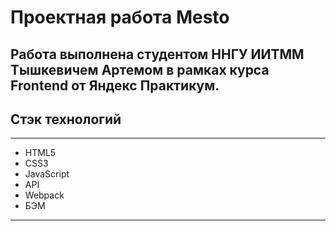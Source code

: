 # Проектная работа Mesto

Работа выполнена студентом ННГУ ИИТММ Тышкевичем Артемом в рамках курса Frontend от Яндекс Практикум.
---

## Стэк технологий

---
* HTML5
* CSS3
* JavaScript
* API
* Webpack
* БЭМ
---
